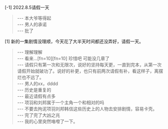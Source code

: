 
[-1] 2022.8.5请假一天
>--- 本大爷等得起<br>
>--- 男人的承诺<br>
>--- 批了<br>

[1] 新的一集剧情没理顺，今天花了大半天时间都还没弄好，请假一天。
>--- 理解理解<br>
>--- 看来…[fn=10][fn=10] 珍惜吧 可能没几章了<br>
>--- 请假只有第一次和无限次，说好的坚持每天更，一直到完本，从第一次请假开始就破功了。说好的补更，也只有前两次请假有补，看这样子，离摆烂也不远了。<br>
>--- 男人的xx，dddd<br>
>--- 历史是重复的<br>
>--- 最近请假有点多<br>
>--- 项羽和刘邦属于一个主角一个和相对的吗<br>
>--- 不要去拘泥项羽刘邦韩信这些历史上的人物去安排剧情，容易卡壳。<br>
>--- 完了完了大凶之兆<br>
>--- 我的心里突然咯噔了一下。<br>
